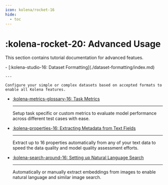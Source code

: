 ```yaml
---
icon: kolena/rocket-16
hide:
  - toc
---
```


# :kolena-rocket-20: Advanced Usage

This section contains tutorial documentation for advanced featues.

<div class="grid cards" markdown>
- [:kolena-studio-16: Dataset Formatting](./dataset-formatting/index.md)

    ---

    Configure your simple or complex datasets based on accepted formats to enable all Kolena features.

- [:kolena-metrics-glossary-16: Task Metrics](./task-metrics.md)

    ---
    Setup task specific or custom metrics to evaluate model performance across different test cases with ease.

- [:kolena-properties-16: Extracting Metadata from Text Fields](../../automations/extract-text-metadata.md)

    ---

    Extract up to 16 properties automatically from any of your text data to speed the data quality and
    model quality assessment efforts.

- [:kolena-search-around-16: Setting up Natural Language Search](../../automations/set-up-natural-language-search.md)

    ---
    Automatically or manually extract embeddings from images to
    enable natural language and similar image search.

</div>
